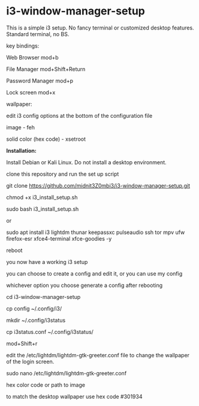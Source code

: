 # i3-window-manager-setup

This is a simple i3 setup. No fancy terminal or customized desktop features. Standard terminal, no BS.


key bindings:

Web Browser mod+b

File Manager mod+Shift+Return  

Password Manager mod+p  

Lock screen mod+x 


wallpaper:

edit i3 config options at the bottom of the configuration file

image - feh

solid color (hex code) - xsetroot


**Installation:**

Install Debian or Kali Linux. Do not install a desktop environment.

clone this repository and run the set up script

git clone https://github.com/midnit3Z0mbi3/i3-window-manager-setup.git

chmod +x i3_install_setup.sh

sudo bash i3_install_setup.sh


or

sudo apt install i3 lightdm thunar keepassxc pulseaudio ssh tor mpv ufw firefox-esr xfce4-terminal xfce-goodies -y

reboot

you now have a working i3 setup

you can choose to create a config and edit it, or you can use my config

whichever option you choose generate a config after rebooting 

cd i3-window-manager-setup

cp config ~/.config/i3/

mkdir ~/.config/i3status

cp i3status.conf ~/.config/i3status/

mod+Shift+r

edit the /etc/lightdm/lightdm-gtk-greeter.conf file to change the wallpaper of the login screen.

sudo nano /etc/lightdm/lightdm-gtk-greeter.conf

hex color code or path to image

to match the desktop wallpaper use hex code #301934
